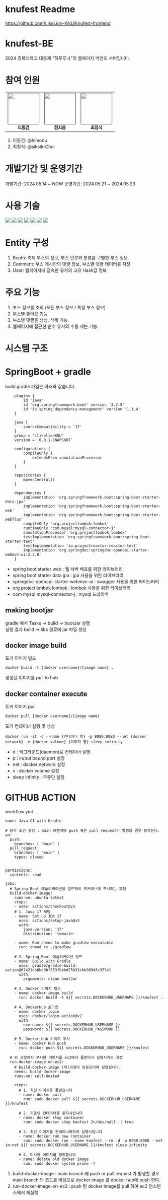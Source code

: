 # knufest Readme
https://github.com/LikeLion-KNU/knufest-frontend


# knufest-BE
2024 경북대학교 대동제 "하푸루나"의 웹페이지 백엔드 서버입니다.


# 참여 인원
<table>
  <tbody>
    <td align="center"><a href=""><img src="https://github.com/LikeLion-KNU/knufest-frontend/assets/80188977/46fc1d4f-f939-4d18-a2d5-594500b6468b"width="100px;" alt=""/><br /><sub><b>이동건</b> </b></sub></a><br /></td>
    <td align="center"><a href=""><img src="https://github.com/LikeLion-KNU/knufest-frontend/assets/80188977/3f994eef-0f42-4a77-bde6-6df6a1aaa49e" width="100px;" alt=""/><br /><sub><b>전지웅</b></sub></a><br /></td>
    <td align="center"><a href=""><img src="https://github.com/LikeLion-KNU/knufest-frontend/assets/80188977/71baadd5-713f-4665-9be1-ae3af385896f" width="100px;" alt=""/><br /><sub><b>최정식</b></sub></a><br /></td
  </tbody>
</table>


1. 이동건: @himodu
2. 최정식: @siksik-Choi


# 개발기간 및 운영기간
개발기간: 2024.05.14 ~ NOW
운영기간: 2024.05.21 ~ 2024.05.23




# 사용 기술
<img src="https://img.shields.io/badge/Spring-6DB33F?style=for-the-badge&logo=Spring&logoColor=white"> <img src="https://img.shields.io/badge/springboot-6DB33F?style=for-the-badge&logo=springboot&logoColor=white"> <img src="https://img.shields.io/badge/MySQL-4479A1?style=for-the-badge&logo=MySQL&logoColor=white"> <img src="https://img.shields.io/badge/nginx-%23009639.svg?style=for-the-badge&logo=nginx&logoColor=white"> <img src="https://img.shields.io/badge/docker-%230db7ed.svg?style=for-the-badge&logo=docker&logoColor=white"> <img src="https://img.shields.io/badge/Amazon%20EC2-FF9900?style=for-the-badge&logo=Amazon%20EC2&logoColor=white"> <img src="https://img.shields.io/badge/GitHub Actions-2088FF?style=for-the-badge&logo=GitHub Actions&logoColor=white">


# Entity 구성
1. Booth: 축제 부스의 정보, 부스 번호와 분류를 구별한 부스 정보.
2. Comment: 부스 게시판의 댓글 정보, 부스별 댓글 데이터를 저장.
3. User: 웹페이지에 접속한 유저의 고유 Hash값 정보

# 주요 기능
1. 부스 정보를 조회 (모든 부스 정보 / 특정 부스 정보)
2. 부스별 좋아요 기능
3. 부스별 댓글을 생성, 삭제 기능.
4. 웹페이지에 접근한 순수 유저의 수를 세는 기능.


# 시스템 구조



# SpringBoot + gradle

build.gradle 파일은 아래와 같습니다. 
```
    plugins {
    	id 'java'
    	id 'org.springframework.boot' version '3.2.5'
    	id 'io.spring.dependency-management' version '1.1.4'
    }
    
    java {
    	sourceCompatibility = '17'
    }
    group = 'LlikelionKNU'
    version = '0.0.1-SNAPSHOT'
    
    configurations {
    	compileOnly {
    		extendsFrom annotationProcessor
    	}
    }
    
    repositories {
    	mavenCentral()
    }
    
    dependencies {
    	implementation 'org.springframework.boot:spring-boot-starter-data-jpa'
    	implementation 'org.springframework.boot:spring-boot-starter-web'
    	implementation 'org.springframework.boot:spring-boot-starter-webflux'
    	compileOnly 'org.projectlombok:lombok'
    	runtimeOnly 'com.mysql:mysql-connector-j'
    	annotationProcessor 'org.projectlombok:lombok'
    	testImplementation 'org.springframework.boot:spring-boot-starter-test'
    	testImplementation 'io.projectreactor:reactor-test'
    	implementation 'org.springdoc:springdoc-openapi-starter-webmvc-ui:2.2.0'
    }
```
- spring boot starter web : 웹 서버 배포를 위한 라이브러리
- spring boot starter data jpa : jpa 사용을 위한 라이브러리
- springdoc-openapi-starter-webmvc-ui : swagger 사용을 위한 라이브러리
- org projectlombok lombok : lombok 사용을 위한 라이브러리
- com mysql mysql-connector-j : mysql 드라이버


## making bootjar 
gradle 에서
Tasks &rarr; build &rarr; bootJar 실행  
실행 결과 build &rarr; libs 경로에 jar 파일 생성

## docker image build
도커 이미지 빌드  
```
docker build -t {docker username}/{image name} .
```
생성된 이미지를 pull to hub  

## docker container execute
도커 이미지 pull
```
docker pull {docker username}/{image name}
```
도커 컨테이너 실행 및 생성
```
docker run -it -d --name {컨테이너 명} -p 8080:8080 --net {docker network} -v {docker volume} {이미지 명} sleep infinity
```

- d : 백그라운드(daemon)로 컨테이너 실행
- p : in/out bound port 설정
- net : docker network 설정
- v : docker volume 설정
- sleep infinity : 무중단 설정 


# GITHUB ACTION
workflow.yml
```
name: Java CI with Gradle

# 동작 조건 설정 : main 브랜치에 push 혹은 pull request가 발생할 경우 동작한다.
on:
  push:
    branches: [ "main" ]
  pull_request:
    branches: [ "main" ]
    types: closed

    
permissions:
  contents: read

jobs:
  # Spring Boot 애플리케이션을 빌드하여 도커허브에 푸시하는 과정
  build-docker-image:
    runs-on: ubuntu-latest
    steps:
    - uses: actions/checkout@v3
    # 1. Java 17 세팅
    - name: Set up JDK 17
      uses: actions/setup-java@v3
      with:
        java-version: '17'
        distribution: 'temurin'
        
    - name: Run chmod to make gradlew executable
      run: chmod +x ./gradlew

    # 2. Spring Boot 애플리케이션 빌드
    - name: Build with Gradle
      uses: gradle/gradle-build-action@67421db6bd0bf253fb4bd25b31ebb98943c375e1
      with:
        arguments: clean bootJar

    # 3. Docker 이미지 빌드
    - name: docker image build
      run: docker build -t ${{ secrets.DOCKERHUB_USERNAME }}/knufest .

    # 4. DockerHub 로그인
    - name: docker login
      uses: docker/login-action@v2
      with:
        username: ${{ secrets.DOCKERHUB_USERNAME }}
        password: ${{ secrets.DOCKERHUB_PASSWORD }}

    # 5. Docker Hub 이미지 푸시
    - name: docker Hub push
      run: docker push ${{ secrets.DOCKERHUB_USERNAME }}/knufest

  # 위 과정에서 푸시한 이미지를 ec2에서 풀받아서 실행시키는 과정 
  run-docker-image-on-ec2:
    # build-docker-image (위)과정이 완료되어야 실행됩니다.
    needs: build-docker-image
    runs-on: self-hosted

    steps:
      # 1. 최신 이미지를 풀받습니다
      - name: docker pull
        run: sudo docker pull ${{ secrets.DOCKERHUB_USERNAME }}/knufest
      
      # 2. 기존의 컨테이너를 중지시킵니다
      - name: docker stop container
        run: sudo docker stop knufest 2>/dev/null || true

      # 3. 최신 이미지를 컨테이너화하여 실행시킵니다
      - name: docker run new container
        run: sudo docker run --name knufest --rm -d -p 8080:8080 --net in-net ${{ secrets.DOCKERHUB_USERNAME }}/knufest sleep infinity

      # 4. 미사용 이미지를 정리합니다
      - name: delete old docker image
        run: sudo docker system prune -f
```
1. build-docker-image : main branch 에 push or pull request 가 발생할 경우 main branch 의 코드를 바탕으로 docker image 를 docker hub에 push 한다.
2. run-docker-image-on-ec2 : push 된 docker image를 pull 하여 ec2 인스턴스에서 재실행
